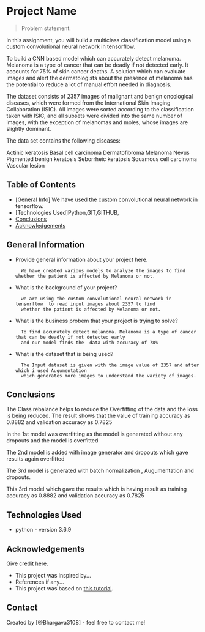# Project Name
>Problem statement: 

In this assignment, you will build a multiclass classification model using a custom convolutional neural network in tensorflow.

To build a CNN based model which can accurately detect melanoma. Melanoma is a type of cancer that can be deadly if not detected early.
 It accounts for 75% of skin cancer deaths. 
A solution which can evaluate images and alert the dermatologists about the presence of melanoma has the potential to reduce a lot of manual effort needed in diagnosis.

The dataset consists of 2357 images of malignant and benign oncological diseases, which were formed from the International Skin Imaging Collaboration (ISIC). All images were sorted according to the classification taken with ISIC, and all subsets were divided into the same number of images, with the exception of melanomas and moles, whose images are slightly dominant.


The data set contains the following diseases:

Actinic keratosis
Basal cell carcinoma
Dermatofibroma
Melanoma
Nevus
Pigmented benign keratosis
Seborrheic keratosis
Squamous cell carcinoma
Vascular lesion
 


## Table of Contents
* [General Info] We have used the custom convolutional neural network in tensorflow.
* [Technologies Used]Python,GIT,GITHUB,
* [Conclusions](#conclusions)
* [Acknowledgements](#acknowledgements)

<!-- You can include any other section that is pertinent to your problem -->

## General Information
- Provide general information about your project here.

		We have created various models to analyze the images to find whether the patient is affected by Melanoma or not.
		
- What is the background of your project?

		we are using the custom convolutional neural network in tensorflow  to read input images about 2357 to find 
		whether the patient is affected by Melanoma or not.
		
- What is the business probem that your project is trying to solve?

		To find accurately detect melanoma. Melanoma is a type of cancer that can be deadly if not detected early 
		and our model finds the  data with accuracy of 78% 

- What is the dataset that is being used?
		
		The Input dataset is given with the image value of 2357 and after which i used Augumentation 
		which generates more images to understand the variety of images.


## Conclusions

 	
The Class rebalance helps to reduce the Overfitting of the data and the loss is being reduced. The result shows that the value of training accuracy as 0.8882 and validation accuracy as 0.7825

In the 1st model was overfitting as the model is generated without any dropouts and the model is overfitted

The 2nd model is added with image generator and dropouts which gave results again overfitted

The 3rd model is generated with batch normalization , Augumentation and dropouts.

This 3rd model which gave the results which is having result as training accuracy as 0.8882 and validation accuracy as 0.7825




## Technologies Used
- python - version 3.6.9
 



## Acknowledgements
Give credit here.
- This project was inspired by...
- References if any...
- This project was based on [this tutorial](https://www.example.com).


## Contact
Created by [@Bhargava3108] - feel free to contact me!
